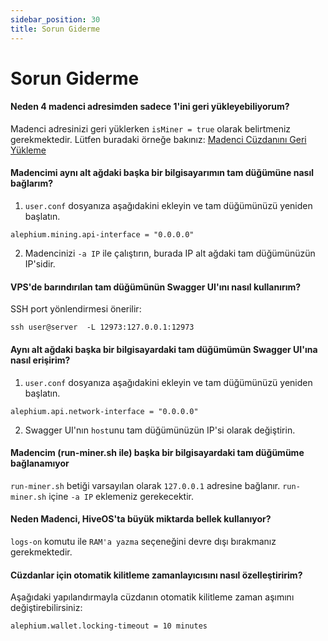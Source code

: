 ```yaml
---
sidebar_position: 30
title: Sorun Giderme
---
```


# Sorun Giderme

#### Neden 4 madenci adresimden sadece 1'ini geri yükleyebiliyorum?

Madenci adresinizi geri yüklerken `isMiner = true` olarak belirtmeniz gerekmektedir. Lütfen buradaki örneğe bakınız: [Madenci Cüzdanını Geri Yükleme](solo-mining-guide.md#madenci-cüzdanınızı-geri-yükleyin)

#### Madencimi aynı alt ağdaki başka bir bilgisayarımın tam düğümüne nasıl bağlarım?

1. `user.conf` dosyanıza aşağıdakini ekleyin ve tam düğümünüzü yeniden başlatın.

```
alephium.mining.api-interface = "0.0.0.0"
```

2. Madencinizi `-a IP` ile çalıştırın, burada IP alt ağdaki tam düğümünüzün IP'sidir.

#### VPS'de barındırılan tam düğümünün Swagger UI'ını nasıl kullanırım?

SSH port yönlendirmesi önerilir:

```
ssh user@server  -L 12973:127.0.0.1:12973
```

#### Aynı alt ağdaki başka bir bilgisayardaki tam düğümümün Swagger UI'ına nasıl erişirim?

1. `user.conf` dosyanıza aşağıdakini ekleyin ve tam düğümünüzü yeniden başlatın.

```
alephium.api.network-interface = "0.0.0.0"
```

2. Swagger UI'nın `host`unu tam düğümünüzün IP'si olarak değiştirin.

#### Madencim (run-miner.sh ile) başka bir bilgisayardaki tam düğümüme bağlanamıyor

`run-miner.sh` betiği varsayılan olarak `127.0.0.1` adresine bağlanır. `run-miner.sh` içine `-a IP` eklemeniz gerekecektir.

#### Neden Madenci, HiveOS'ta büyük miktarda bellek kullanıyor?

`logs-on` komutu ile `RAM'a yazma` seçeneğini devre dışı bırakmanız gerekmektedir.

#### Cüzdanlar için otomatik kilitleme zamanlayıcısını nasıl özelleştiririm?

Aşağıdaki yapılandırmayla cüzdanın otomatik kilitleme zaman aşımını değiştirebilirsiniz:

```
alephium.wallet.locking-timeout = 10 minutes
```
